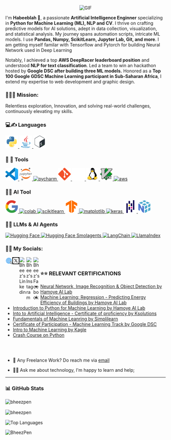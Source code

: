 <p align="center">
  <img alt="GIF" height="100" width="300" src="https://raw.githubusercontent.com/gist/Prince-Shivaram/3ace2c813ca49546f3f5f20cd03a2d3e/raw/6058e76860d16ee29df949da3166b3653959318f/hello.gif" />
</p>

I'm **Habeeblah 👋**, a passionate **Artificial Intelligence Enginner** specializing in **Python for Machine Learning (ML), NLP and CV**. I thrive on crafting predictive models for AI solutions, adept in data collection, visualization, and statistical analysis. My journey spans automation scripts, intricate ML models. I use **Pandas, Numpy, ScikitLearn, Jupyter Lab, Git, and more**. I am getting myself familar with Tensorflow and Pytorch for building Neural Network used in Deep Learning

Notably, I achieved a top **AWS DeepRacer leaderboard position** and understood **NLP for text classification**. Led a team to win an hackathon hosted by **Google DSC after building three ML models.** Honored as a **Top 100 Google GDSC Machine Learning participant in Sub-Saharan Africa**, I extend my expertise to web development and graphic design. 

### 👩‍💻💡 Mission:
Relentless exploration, Innovation, and solving real-world challenges, continuously elevating my skills.

### 💻✍️ Languages
<a href="https://www.python.org" target="_blank"> <img src="/images/python-original.svg" alt="python-lang" width="40" height="40"/> </a>
<a href="https://www.java.com/en/" target="_blank"> <img src="/images/java-original.svg" alt="java-lang" width="40" height="40"/> </a>
<a href="https://en.wikipedia.org/wiki/Bash_(Unix_shell)" target="_blank"> <img src="/images/bash-original.svg" alt="bash" width="40" height="40"/> </a>


### 🧰 🔧 Tools
<a href="https://code.visualstudio.com" target="_blank"> <img src="https://github.com/devicons/devicon/blob/master/icons/vscode/vscode-original.svg" alt="vscode" width="40" height="40"/> </a>
<a href="https://jupyter.org/try" target="_blank"> <img src="/images/jupyter-original-wordmark.svg" alt="jupyterlab" width="40" height="40"/> </a>
<a href="https://www.jetbrains.com/pycharm" target="_blank"> <img src="https://resources.jetbrains.com/storage/products/company/brand/logos/PyCharm_icon.svg?_gl=1*1247uew*_ga*NTQ2NTE4ODk1LjE2ODc3MTgwOTI.*_ga_9J976DJZ68*MTY4NzcxODA5MS4xLjEuMTY4NzcxODExMy40NS4wLjA.&_ga=2.37694048.1980823379.1687718092-546518895.1687718092" alt="pycharm" width="40" height="40"/> </a>
<a href="https://git-scm.com" target="_blank"> <img src="https://github.com/devicons/devicon/blob/master/icons/git/git-original.svg" alt="git" width="40" height="40"/> </a>
<a href="https://github.com" target="_blank"> <img src="https://github.com/ralphcajipe/ralphcajipe/blob/main/images/github.png" alt="github" width="40" height="40"/> </a>
<a href="https://www.linux.org" target="_blank"> <img src="https://github.com/devicons/devicon/blob/master/icons/linux/linux-original.svg" alt="linux" width="40" height="40"/> </a>
<a href="https://www.vim.org" target="_blank"> <img src="https://github.com/devicons/devicon/blob/master/icons/vim/vim-original.svg" alt="vim" width="40" height="40"/> </a>
<a href="https://aws.amazon.com" target="_blank"> <img src="https://upload.wikimedia.org/wikipedia/commons/9/93/Amazon_Web_Services_Logo.svg" alt="aws" width="40" height="40"/> </a>

### 🧠🤖 AI Tool
<a href="https://google.com" target="_blank"> <img src="/images/google-original.svg" alt="google-search" width="40" height="40"/> </a>
<a href="https://colab.research.google.com" target="_blank"> <img src="https://colab.research.google.com/img/colab_favicon_256px.png" alt="colab" width="40" height="40"/> </a>
<a href="https://scikit-learn.org/stable" target="_blank"> <img src="https://upload.wikimedia.org/wikipedia/commons/0/05/Scikit_learn_logo_small.svg" alt="scikitlearn" width="40" height="40"/> </a>
<a href="https://www.tensorflow.org/" target="_blank"> <img src="https://github.com/devicons/devicon/blob/master/icons/tensorflow/tensorflow-original.svg" alt="tensorflow" width="40" height="40"/> </a>
<a href="https://matplotlib.org" target="_blank"> <img src="https://upload.wikimedia.org/wikipedia/commons/0/01/Created_with_Matplotlib-logo.svg" alt="matplotlib" width="40" height="40"/> </a>
<a href="https://keras.io" target="_blank"> <img src="https://upload.wikimedia.org/wikipedia/commons/a/ae/Keras_logo.svg" alt="keras" width="40" height="40"/> </a>
<a href="https://pandas.pydata.org" target="_blank"> <img src="https://github.com/devicons/devicon/blob/master/icons/pandas/pandas-original.svg" alt="pandas" width="40" height="40"/> </a>
<a href="https://numpy.org" target="_blank"> <img src="https://github.com/devicons/devicon/blob/master/icons/numpy/numpy-original.svg" alt="numpy" width="40" height="40"/> </a>

### 📡🤖 LLMs & AI Agents
<a href="https://huggingface.co/BheezPen" target="_blank"> <img src="https://huggingface.co/front/assets/huggingface_logo-noborder.svg" alt="Hugging Face" width="40" height="40"/> </a>
<a href="https://smolagents.org/" target="_blank"> <img src="https://camo.githubusercontent.com/c6efa99360afde7cf829dff3cad81e56573658c1843464dff1fbb30a8f63b082/68747470733a2f2f68756767696e67666163652e636f2f64617461736574732f68756767696e67666163652f646f63756d656e746174696f6e2d696d616765732f7265736f6c76652f6d61696e2f736d6f6c6167656e74732f736d6f6c6167656e74732e706e67" alt="Hugging Face Smolagents" width="150" height="40"/> </a>
<a href="https://www.langchain.com/langchain" target="_blank"> <img src="https://avatars.githubusercontent.com/u/126733545?s=200&v=4" alt="LangChain" width="40" height="40"/> </a>
<a href="https://www.llamaindex.ai/" target="_blank"> <img src="https://avatars.githubusercontent.com/u/130722866?s=48&v=4" alt="LlamaIndex" width="40" height="40"/> </a>

### 📱🌐 My Socials: 
<a href="https://bheez.netlify.app">
  <img align="left" alt="Bheez's Website" width="22px" src="/images/website-icon.png" />
</a> 
<a href="https://twitter.com/HAberejo">
  <img align="left" alt="Bheez's X" width="22px" src="/images/twitterx-icon.svg" />
</a>
<a href="https://www.linkedin.com/in/habeeblah-aberejo-572109179"> <img align="left" alt="Bheez's Linkedin" width="22px" src="https://cdn-icons-png.flaticon.com/512/174/174857.png"/>
</a>
<a href="https://www.instagram.com/_holardipupo/"><img align="left" alt="Bheez's Instagram" width="22px" src="https://upload.wikimedia.org/wikipedia/commons/thumb/e/e7/Instagram_logo_2016.svg/768px-Instagram_logo_2016.svg.png" />
</a>
<a href="https://www.facebook.com/Aberejo.Habeeblah.Oladipupo/"><img align="left" alt="Bheez's Facebook" width="22px" src="https://raw.githubusercontent.com/obakriad/obakriad/master/assets/icons/facebook.svg" />
</a>
</br>

### ⭐⭐ RELEVANT CERTIFICATIONS

* [Neural Network, Image Recognition & Object Detection by Hamoye AI Lab](https://drive.google.com/file/d/1mcXLUSHzeWiXUBoJLI0RiVkLxezwKZEQ/view?usp=sharing)
* [Machine Learning: Regression - Predicting Energy Efficiency of Buildings by Hamoye AI Lab](https://drive.google.com/file/d/1rxxyB8eycTiCIE4kC5bWVpVESzJEznHY/view?usp=sharing)
* [Introduction to Python for Machine Learning by Hamoye AI Lab](https://drive.google.com/file/d/1Ocwbgz42aVl-Fz2W2NMTBMxdya92x8AS/view?usp=sharing)
* [Into to Artificial Intelligence - Certificate of proficiency by Ksolutions](https://drive.google.com/file/d/1BXcAESYjaZNvJ6Ipkm1ErfAQYJHAmGui/view?usp=sharing)
* [Fundamentals of Machine Leanring by Simplilearn ](https://simpli-web.app.link/e/7J7cqvqwjwb)
* [Certificate of Participation - Machine Learning Track by Google DSC](https://drive.google.com/file/d/1ZaZs66wRnh5Fo3LZ-b9LdrXc5CLnuORE/view?usp=drivesdk)
* [Intro to Machine Learning by Kagle](https://ibb.co/6tgRBVn)
* [Crash Course on Python](https://www.coursera.org/account/accomplishments/certificate/WV9GXSLN8HBR)
</a> 
<!--
* [Machine Learning with Python (freeCodeCamp)](https://www.f)
* [AI For Everyone (deeplearning.ai - Coursera)](https://www.)
* [Certified IT Specialist - Python]()
* [Artificial Intelligence Foundations: Machine Learning (LinkedIn Learning)](https://dr)
* [Become a Machine Learning Specialist (LinkedIn Learning)](https://drive.g) -->

</br>
</br>

- 💼 Any Freelance Work? Do reach me via [email](mailto:habeeblahaberejo01@gmail.com)

- 💬🤝 Ask me about technology, I'm happy to learn and help;

---

### 📊 GitHub Stats
<p align="left">
  <img align="center" src="https://github-readme-stats.vercel.app/api?username=bheezpen&rank_icon=github" alt="bheezpen" />
</p>

<p align="left">
  <img align="center" src="https://github-readme-streak-stats.herokuapp.com/?user=bheezpen" alt="bheezpen" />
</p>

<p align="left">
  <img align="center" src="https://github-readme-stats.vercel.app/api/top-langs?username=bheezpen&show_icons=true&locale=en&layout=compact" alt="Top Languages" />
</p>

<p align="left"> 
  <img src="https://komarev.com/ghpvc/?username=bheezpen&label=Profile%20views0&color=red&style=for-the-badge" alt="BheezPen" />
</p>

<!--
 I have obtained other certifications from 2018 to the present, including those for Python, Data Analytics, Java, IoT, DevNet, and PowerPoint.
<!--
### 📚My education

My foundation for writing clean software roots in books and courses from leaders of specific topics. While formal education is important, I've found that it's often not enough to achieve my goals. That's why I spend a lot of time outside of school working on practical, real-world projects that help me put my abilities to use.
<!--
**- BACHELOR OF SCIENCE (B.S.), COMPUTER SCIENCE**

_Software Engineering Specialization. FEU Institute of Technology, Philippines. 2019 - Present_

**- BACHELOR OF SCIENCE (B.S.), COMPUTER SCIENCE**

_Wesleyan University, Nigeria. 2018 - 2024_

**Coursework:** Software Applications, Computer Programming, Web Development, Living in the IT Era
-->
<!--

<!--
Hi, I'm<strong>  Aberejo Habeeblah O. </strong> But also known by my a nick <strong> BHEEZ</strong>. 
I am a skilled Python enthusiast proficient in crafting intelligent solutions. My journey includes creating automation scripts and intricate machine learning models. I've learnt and worked with Python, along with frameworks like Pandas, Numpy, ScikitLearn with tools like Jupyter Lab, Git and more, to gather experience and build solutions.

<!--
One highlight was my adventure with AWS DeepRacer, where I create and refine a reinforcement models for a self driven car, which maintained a top position on the AWS Deepracer leaderboard. Another moments was building a machine learning model for text classification using cutting-edge NLP techniques. 
<br/>
I am also proud to be recognized as a Top 100 participant in the <strong>Machine Learning track by Google GDSC in Sub-Saharan Africa.</strong> Beyond my technical skills, I have ventured into web development and graphic/brand design. My mission is to continue exploring, innovating, and contributing to real-world problems, consistently pushing my skills and knowledge to new heights.

<img align="right" alt="GIF" src="https://c.tenor.com/2uyENRmiUt0AAAAC/coding.gif" width="200" />
<br/>
<br/>

#### Languages and Tools:

<br/>

<code><img height="25" src="https://raw.githubusercontent.com/github/explore/80688e429a7d4ef2fca1e82350fe8e3517d3494d/topics/python/python.png"></code>
<code><img height="20" src="https://avatars.githubusercontent.com/u/27804?s=200&v=4"></code>
<code><img height="20" src="https://raw.githubusercontent.com/github/explore/80688e429a7d4ef2fca1e82350fe8e3517d3494d/topics/html/html.png"></code>
<code><img height="20" src="https://raw.githubusercontent.com/github/explore/80688e429a7d4ef2fca1e82350fe8e3517d3494d/topics/css/css.png"></code>
<code><img height="20" src="https://raw.githubusercontent.com/github/explore/80688e429a7d4ef2fca1e82350fe8e3517d3494d/topics/javascript/javascript.png"></code>
<code><img height="20" src="https://raw.githubusercontent.com/github/explore/80688e429a7d4ef2fca1e82350fe8e3517d3494d/topics//fortran/fortran.psng"></code>
<code><img height="20" src="https://raw.githubusercontent.com/github/explore/f3e22f0dca2be955676bc70d6214b95b13354ee8/topics/c/c.png"></code>

<code><img height="20" src="https://raw.githubusercontent.com/github/explore/80688e429a7d4ef2fca1e82350fe8e3517d3494d/topics/git/git.png"></code>


[comment]: <> (<code><img height="20" src="https://raw.githubusercontent.com/github/explore/80688e429a7d4ef2fca1e82350fe8e3517d3494d/topics/angular/angular.png"></code>)

[comment]: <> (<code><img height="20" src="https://raw.githubusercontent.com/github/explore/80688e429a7d4ef2fca1e82350fe8e3517d3494d/topics/react/react.png"></code>)
</p>
<br/><br/><br/><br/><br/><br/><br/>
<!-- <p align="center">
  <strong>If you like what I do, maybe consider buying me a coffee/tea 🥺👉👈</strong>
  <br />
  <a href="https://www.buymeacoffee.com" target="_blank"><img alt="Buy Me A Coffee" width="150" src="https://cdn.buymeacoffee.com/buttons/v2/default-red.png"></a>
</p> -->
<br />
<!-- <p align="center"><strong>📈 My github stats</strong></p>
<p align="center"> <img src="https://github-readme-stats.vercel.app/api?username=iamfoysal&show_icons=true&theme=gotham" alt="imfoysal" />
<p align="center"><img  src="https://github-readme-streak-stats.herokuapp.com/?user=iamfoysal&show_icons=true&theme=gotham" alt="iamfoysal" /></p>
<p align="center"><img width="50%" src="https://github-readme-stats.vercel.app/api/top-langs?username=iamfoysal&theme=gotham" alt="iamfoysal"/></p> 
<p align="center"> <a href="https://github.com/ryo-ma/github-profile-trophy">
 <img align="center" src="https://github-profile-trophy.vercel.app/?username=iamfoysal" alt="iamfoysal"/></a> </p> -->
 

